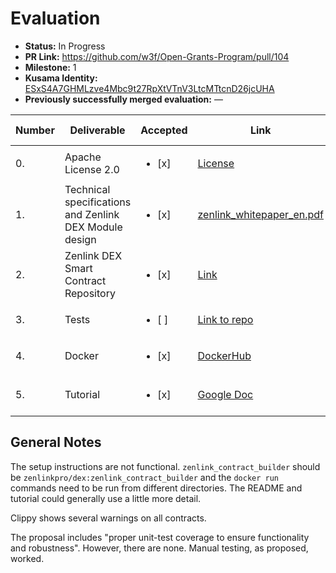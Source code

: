# Evaluation


* **Status:** In Progress
* **PR Link:** https://github.com/w3f/Open-Grants-Program/pull/104 
* **Milestone:** 1
* **Kusama Identity:** [ESxS4A7GHMLzve4Mbc9t27RpXtVTnV3LtcMTtcnD26jcUHA](https://polkascan.io/pre/kusama/account/ESxS4A7GHMLzve4Mbc9t27RpXtVTnV3LtcMTtcnD26jcUHA)
* **Previously successfully merged evaluation:** —


| Number | Deliverable | Accepted | Link | Evaluation Notes |
| ------------- | ------------- | ------------- | ------------- |------------- |
| 0. | Apache License 2.0 | <ul><li>[x] </li></ul> |[License](https://github.com/zenlinkpro/zenlink-dex-contract/blob/main/LICENSE)| — |
| 1. | Technical specifications and Zenlink DEX Module design |<ul><li>[x] </li></ul>|[zenlink_whitepaper_en.pdf](https://github.com/zenlinkpro/whitepaper/blob/3af1af967dde202b0376ed84671de979da7693f5/en/zenlink_whitepaper_en.pdf)| v0.6, adds chapter on smart contracts |
| 2. | Zenlink DEX Smart Contract Repository |<ul><li>[x] </li></ul>|[Link](https://github.com/zenlinkpro/zenlink-dex-contract/commit/4d0da281c8e2251d11c28bea349a50c534b34ebf)| see [General Notes](#general-notes) |
| 3. | Tests | <ul><li>[ ] </li></ul> | [Link to repo](https://github.com/zenlinkpro/zenlink-dex-contract) | no unit tests |
| 4. | Docker | <ul><li>[x] </li></ul> | [DockerHub](https://hub.docker.com/layers/zenlinkpro/dex/zenlink-canvas-node/images/sha256-daad0726a1db8b5f9ed792ae778623cbc10f283c638fbaa07af5acbb48b20584?context=explore) | — |
| 5. | Tutorial | <ul><li>[x] </li></ul> | [Google Doc](https://docs.google.com/document/d/1zoXwg0VuMGlNnUAmz9TYubKX-B2dwJ54a5z4fSYss0E/edit?usp=sharing) | see [General Notes](#general-notes) |



## General Notes

The setup instructions are not functional. `zenlink_contract_builder` should be `zenlinkpro/dex:zenlink_contract_builder` and the `docker run` commands need to be run from different directories. The README and tutorial could generally use a little more detail.

Clippy shows several warnings on all contracts.

The proposal includes "proper unit-test coverage to ensure functionality and robustness". However, there are none. Manual testing, as proposed, worked.
